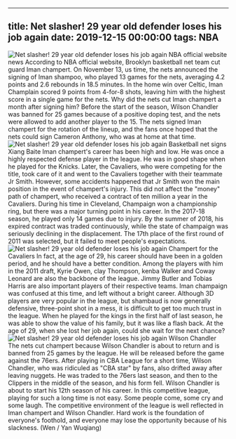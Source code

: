 
---
title: Net slasher! 29 year old defender loses his job again
date: 2019-12-15 00:00:00
tags:  NBA
---
![Net slasher! 29 year old defender loses his job again](1c54bf65f6ce4211b3e264819870c1f1.jpg)
NBA official website news
According to NBA official website, Brooklyn basketball net team cut guard Iman champert. On November 13, us time, the nets announced the signing of Iman shampoo, who played 13 games for the nets, averaging 4.2 points and 2.6 rebounds in 18.5 minutes. In the home win over Celtic, Iman Champlain scored 9 points from 4-for-8 shots, leaving him with the highest score in a single game for the nets.
Why did the nets cut Iman champert a month after signing him? Before the start of the season, Wilson Chandler was banned for 25 games because of a positive doping test, and the nets were allowed to add another player to the 15. The nets signed Iman champert for the rotation of the lineup, and the fans once hoped that the nets could sign Cameron Anthony, who was at home at that time.
![Net slasher! 29 year old defender loses his job again](902a7de6740d421e9637de474a1d3683.jpg)
Basketball net signs Xiang Baite
Iman champert's career has been high and low. He was once a highly respected defense player in the league. He was in good shape when he played for the Knicks. Later, the Cavaliers, who were competing for the title, took care of it and went to the Cavaliers together with their teammate Jr Smith. However, some accidents happened that Jr Smith won the main position in the event of champert's injury. This did not affect the "money" path of champert, who received a contract of ten million a year in the Cavaliers.
During his time in Cleveland, Champaign won a championship ring, but there was a major turning point in his career. In the 2017-18 season, he played only 14 games due to injury. By the summer of 2018, his expired contract was traded continuously, while the state of champaign was seriously declining in the displacement. The 17th place of the first round of 2011 was selected, but it failed to meet people's expectations.
![Net slasher! 29 year old defender loses his job again](acfccd28cd394522a4b964d584b0de81.jpg)
Champert for the Cavaliers
In fact, at the age of 29, his career should have been in a golden period, and he should have a better condition. Among the players with him in the 2011 draft, Kyrie Owen, clay Thompson, kenba Walker and Coway Leonard are also the backbone of the league. Jimmy Butler and Tobias Harris are also important players of their respective teams.
Iman champaign was confused at this time, and left without a bright career.
Although 3D players are very popular in the league, but shambaud is now generally defensive, three-point shot in a mess, it is difficult to get too much trust in the league. When he played for the kings in the first half of last season, he was able to show the value of his family, but it was like a flash back. At the age of 29, when she lost her job again, could she wait for the next chance?
![Net slasher! 29 year old defender loses his job again](471a0c10022648d8a68acc2763869f15.jpg)
Wilson Chandler 
The nets cut champert because Wilson Chandler is about to return and is banned from 25 games by the league. He will be released before the game against the 76ers. After playing in CBA League for a short time, Wilson Chandler, who was ridiculed as "CBA star" by fans, also drifted away after leaving nuggets. He was traded to the 76ers last season, and then to the Clippers in the middle of the season, and his form fell.
Wilson Chandler is about to start his 12th season of his career. In this competitive league, playing for such a long time is not easy. Some people come, some cry and some laugh. The competitive environment of the league is well reflected in Iman champert and Wilson Chandler. Hard work is the foundation of everyone's foothold, and everyone may lose the opportunity because of his slackness.
(Wen / Yan Wuqiang)